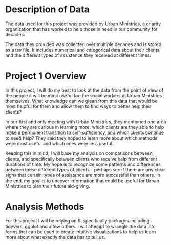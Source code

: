 <h1>Description of Data</h1>

<body>
The data used for this project was provided by Urban Ministries, a charity organization that has worked to help those in need in our community for decades.  

The data they provided was collected over multiple decades and is stored as a tsv file. It includes numerical and categorical data about their clients and the different types of assistance they received at different times.
</body>

<h1>Project 1 Overview</h1>

<body>
In this project, I will do my best to look at the data from the point of view of the people it will be most useful for: the social workers at Urban Ministries themselves. What knowledge can we glean from this data that would be most helpful for them and allow them to find ways to better help their clients?

In our first and only meeting with Urban Ministries, they mentioned one area where they are curious in learning more: which clients are they able to help make a permanent transition to self-sufficiency, and which clients continue to need help? They said they hoped to learn more about which methods were most useful and which ones were less useful.

Keeping this in mind, I will base my analysis on comparisons between clients, and specifically between clients who receive help from different durations of time. My hope is to recognize some patterns and differences between these different types of clients - perhaps see if there are any clear signs that certain types of assistance are more successful than others. In the end, my goal is to uncover information that could be useful for Urban Ministries to plan their future aid-giving.
</body>

<h1>Analysis Methods</h1>

<body>
For this project I will be relying on R, specifically packages including tidyvers, ggplot and a few others. I will attempt to wrangle the data into forms that can be used to create intuitive visualizations to help us learn more about what exactly the data has to tell us.
</body>
